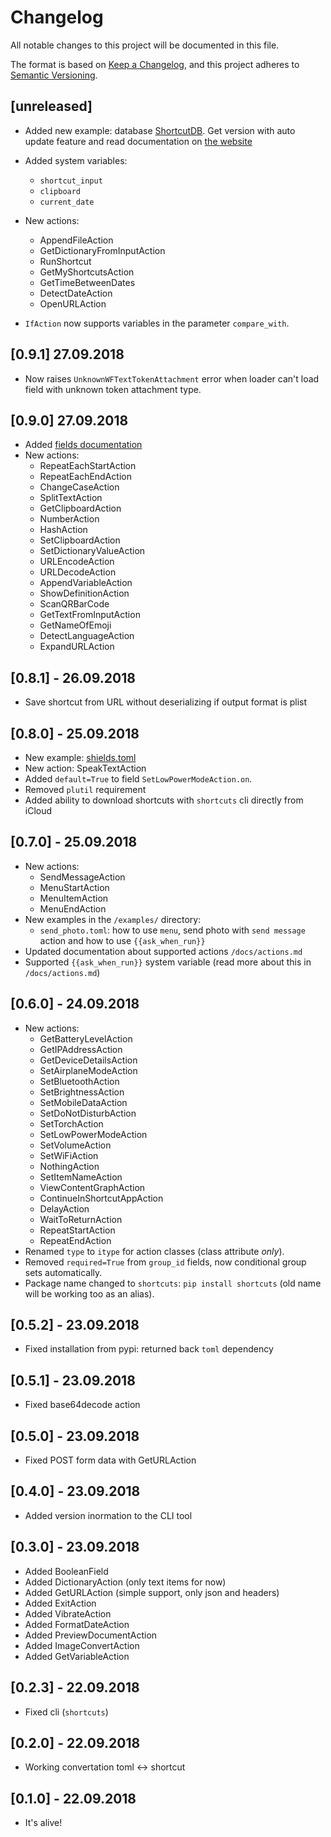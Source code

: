 # Changelog

All notable changes to this project will be documented in this file.

The format is based on [Keep a Changelog](https://keepachangelog.com/en/1.0.0/),
and this project adheres to [Semantic Versioning](https://semver.org/spec/v2.0.0.html).

## [unreleased]

- Added new example: database [ShortcutDB](/examples/ShortcutDB.md). Get version with auto update feature and read documentation on [the website](https://shortcutdb.aleks.sh)

- Added system variables:
  - `shortcut_input`
  - `clipboard`
  - `current_date`

- New actions:
  - AppendFileAction
  - GetDictionaryFromInputAction
  - RunShortcut
  - GetMyShortcutsAction
  - GetTimeBetweenDates
  - DetectDateAction
  - OpenURLAction

- `IfAction` now supports variables in the parameter `compare_with`.

## [0.9.1] 27.09.2018

- Now raises `UnknownWFTextTokenAttachment` error when loader can't load field with unknown token attachment type.

## [0.9.0] 27.09.2018

- Added [fields documentation](/docs/fields.md)
- New actions:
  - RepeatEachStartAction
  - RepeatEachEndAction
  - ChangeCaseAction
  - SplitTextAction
  - GetClipboardAction
  - NumberAction
  - HashAction
  - SetClipboardAction
  - SetDictionaryValueAction
  - URLEncodeAction
  - URLDecodeAction
  - AppendVariableAction
  - ShowDefinitionAction
  - ScanQRBarCode
  - GetTextFromInputAction
  - GetNameOfEmoji
  - DetectLanguageAction
  - ExpandURLAction

## [0.8.1] - 26.09.2018

- Save shortcut from URL without deserializing if output format is plist

## [0.8.0] - 25.09.2018

- New example: [shields.toml](/examples/shields.toml)
- New action: SpeakTextAction
- Added `default=True` to field `SetLowPowerModeAction.on`.
- Removed `plutil` requirement
- Added ability to download shortcuts with `shortcuts` cli directly from iCloud

## [0.7.0] - 25.09.2018

- New actions:
  - SendMessageAction
  - MenuStartAction
  - MenuItemAction
  - MenuEndAction
- New examples in the `/examples/` directory:
  - `send_photo.toml`: how to use `menu`, send photo with `send message` action and how to use `{{ask_when_run}}`
- Updated documentation about supported actions `/docs/actions.md`
- Supported `{{ask_when_run}}` system variable (read more about this in `/docs/actions.md`)

## [0.6.0] - 24.09.2018

- New actions:
  - GetBatteryLevelAction
  - GetIPAddressAction
  - GetDeviceDetailsAction
  - SetAirplaneModeAction
  - SetBluetoothAction
  - SetBrightnessAction
  - SetMobileDataAction
  - SetDoNotDisturbAction
  - SetTorchAction
  - SetLowPowerModeAction
  - SetVolumeAction
  - SetWiFiAction
  - NothingAction
  - SetItemNameAction
  - ViewContentGraphAction
  - ContinueInShortcutAppAction
  - DelayAction
  - WaitToReturnAction
  - RepeatStartAction
  - RepeatEndAction
- Renamed `type` to `itype` for action classes (class attribute *only*).
- Removed `required=True` from `group_id` fields, now conditional group sets automatically.
- Package name changed to `shortcuts`: `pip install shortcuts` (old name will be working too as an alias).

## [0.5.2] - 23.09.2018

- Fixed installation from pypi: returned back `toml` dependency

## [0.5.1] - 23.09.2018

- Fixed base64decode action

## [0.5.0] - 23.09.2018

- Fixed POST form data with GetURLAction

## [0.4.0] - 23.09.2018

- Added version inormation to the CLI tool

## [0.3.0] - 23.09.2018

- Added BooleanField
- Added DictionaryAction (only text items for now)
- Added GetURLAction (simple support, only json and headers)
- Added ExitAction
- Added VibrateAction
- Added FormatDateAction
- Added PreviewDocumentAction
- Added ImageConvertAction
- Added GetVariableAction

## [0.2.3] - 22.09.2018

- Fixed cli (`shortcuts`)

## [0.2.0] - 22.09.2018

- Working convertation toml <-> shortcut

## [0.1.0] - 22.09.2018

- It's alive!
